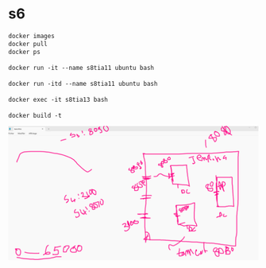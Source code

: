 # s6
```
docker images
docker pull
docker ps

docker run -it --name s8tia11 ubuntu bash

docker run -itd --name s8tia11 ubuntu bash

docker exec -it s8tia13 bash

docker build -t 
```
![alt text](image.png)